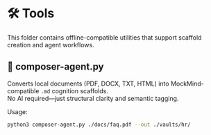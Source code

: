 # 🛠️ Tools

This folder contains offline-compatible utilities that support scaffold creation and agent workflows.

## 🔧 composer-agent.py

Converts local documents (PDF, DOCX, TXT, HTML) into MockMind-compatible `.md` cognition scaffolds.  
No AI required—just structural clarity and semantic tagging.

Usage:
```bash
python3 composer-agent.py ./docs/faq.pdf --out ./vaults/hr/

